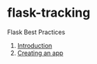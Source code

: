 flask-tracking
==============

Flask Best Practices 

1. [Introduction](http://www.realpython.com/blog/python/python-web-applications-with-flask-part-i/)
2. [Creating an app](http://www.realpython.com/blog/python/python-web-applications-with-flask-part-ii-app-creation/) 
